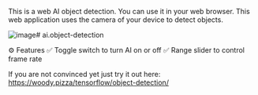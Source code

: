 This is a web AI object detection. You can use it in your web browser. This web application uses the camera of your device to detect objects.

![image](https://github.com/user-attachments/assets/30f61241-4676-4a4a-ab84-b1dcd0d339d8)# ai.object-detection

⚙️ Features
✅ Toggle switch to turn AI on or off
✅ Range slider to control frame rate

If you are not convinced yet just try it out here: https://woody.pizza/tensorflow/object-detection/
